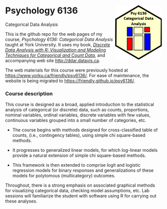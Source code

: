 # Psychology 6136 <img src="icons/psy6136.png" align="right" width="150px"/>
Categorical Data Analysis

<!-- badges: start -->
<!-- badges: end -->


This is the github repo for the web pages of my course, *Psychology 6136: Categorical Data Analysis* taught at York University.
It uses my book, [*Discrete Data Analysis with R: Visualization and Modeling Techniques for Categorical and Count Data*](https://www.taylorfrancis.com/books/mono/10.1201/b19022/discrete-data-analysis-michael-friendly-david-meyer),
and accompanying web site http://ddar.datavis.ca.

The web materials for this course were previously hosted at
https://www.yorku.ca/friendly/psy6136/. For ease of maintenance, the website is being migrated
to https://friendly.github.io/psy6136/.

### Course description

This course is designed as a broad, applied introduction to the statistical analysis of categorical (or discrete) data, such as counts, proportions, nominal variables, ordinal variables, discrete variables with few values, continuous variables grouped into a small number of categories, etc. 

* The course begins with methods designed for cross-classified table of counts, (i.e., contingency tables), using simple chi square-based methods. 

* It progresses to generalized linear models, for which log-linear models provide a natural extension of simple chi square-based methods. 

* This framework is then extended to comprise logit and logistic regression models for binary responses and generalizations of these models for polytomous (multicategory) outcomes.

Throughout, there is a strong emphasis on associated graphical methods for visualizing categorical data, checking model assumptions, etc. Lab sessions will familiarize the student with software using R for carrying out these analyses.


